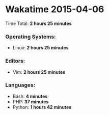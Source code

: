 # Wakatime 2015-04-06

Time Total: **2 hours 25 minutes**

### Operating Systems:
- Linux: **2 hours 25 minutes** 

### Editors:
- Vim: **2 hours 25 minutes** 

### Languages:
- Bash: **4 minutes** 
- PHP: **37 minutes** 
- Python: **1 hours 42 minutes** 

